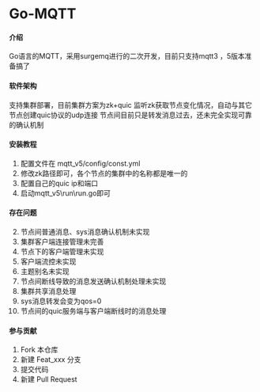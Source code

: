 # Go-MQTT

#### 介绍
Go语言的MQTT，采用surgemq进行的二次开发，目前只支持mqtt3 ，5版本准备搞了

#### 软件架构
支持集群部署，目前集群方案为zk+quic
监听zk获取节点变化情况，自动与其它节点创建quic协议的udp连接
节点间目前只是转发消息过去，还未完全实现可靠的确认机制

#### 安装教程

1.  配置文件在 mqtt_v5/config/const.yml
2.  修改zk路径即可，各个节点的集群中的名称都是唯一的
3.  配置自己的quic ip和端口
4.  启动mqtt_v5\run\run.go即可

#### 存在问题

2.  节点间普通消息、sys消息确认机制未实现
3.  集群客户端连接管理未完善
4.  节点下的客户端管理未实现
5.   客户端流控未实现
6.   主题别名未实现
7.   节点间断线导致的消息发送确认机制处理未实现
8.   集群共享消息处理
9.   sys消息转发会变为qos=0
10.  节点间的quic服务端与客户端断线时的消息处理
#### 参与贡献

1.  Fork 本仓库
2.  新建 Feat_xxx 分支
3.  提交代码
4.  新建 Pull Request